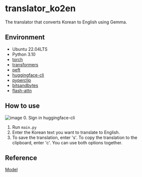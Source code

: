 # translator_ko2en
The translator that converts Korean to English using Gemma.
## Environment
- Ubuntu 22.04LTS  
- Python 3.10  
- [torch](https://pytorch.org/get-started/locally/)
- [transformers](https://huggingface.co/docs/transformers/installation)
- [peft](https://huggingface.co/docs/peft/install)
- [huggingface-cli](https://huggingface.co/docs/huggingface_hub/main/ko/guides/cli)
- [pyperclip](https://pypi.org/project/pyperclip/)
- [bitsandbytes](https://pypi.org/project/bitsandbytes/)
- [flash-attn](https://pypi.org/project/flash-attn/)
## How to use
![image](https://github.com/user-attachments/assets/2bf2c83e-4712-42f6-94b5-1cdcc9d232fc)
0. Sign in huggingface-cli
1. Run `main.py`
2. Enter the Korean text you want to translate to English.
3. To save the translation, enter 's'. To copy the translation to the clipboard, enter 'c'. You can use both options together.
## Reference
[Model](https://huggingface.co/brildev7/gemma-1.1-7b-it-translation-koen-sft-qlora)

